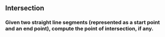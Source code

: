## Intersection
### Given two straight line segments (represented as a start point and an end point), compute the point of intersection, if any.

